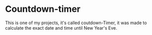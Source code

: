 # Countdown-timer
This is one of my projects, it's called coutdown-Timer, it was made to calculate the exact date and time until New Year's Eve.
